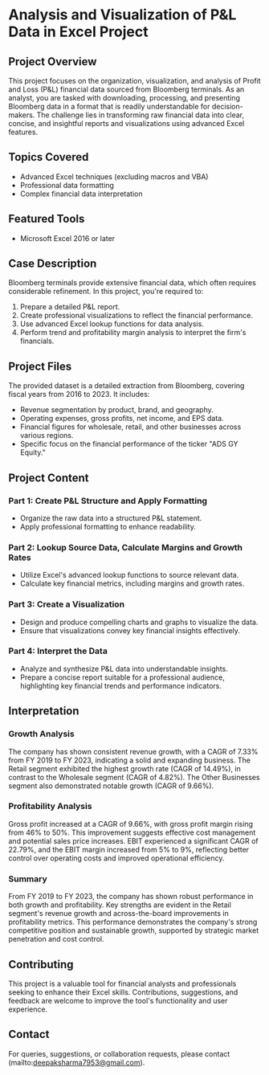 
# Analysis and Visualization of P&L Data in Excel Project

## Project Overview
This project focuses on the organization, visualization, and analysis of Profit and Loss (P&L) financial data sourced from Bloomberg terminals. As an analyst, you are tasked with downloading, processing, and presenting Bloomberg data in a format that is readily understandable for decision-makers. The challenge lies in transforming raw financial data into clear, concise, and insightful reports and visualizations using advanced Excel features.

## Topics Covered
- Advanced Excel techniques (excluding macros and VBA)
- Professional data formatting
- Complex financial data interpretation

## Featured Tools
- Microsoft Excel 2016 or later

## Case Description
Bloomberg terminals provide extensive financial data, which often requires considerable refinement. In this project, you're required to:
1. Prepare a detailed P&L report.
2. Create professional visualizations to reflect the financial performance.
3. Use advanced Excel lookup functions for data analysis.
4. Perform trend and profitability margin analysis to interpret the firm's financials.

## Project Files
The provided dataset is a detailed extraction from Bloomberg, covering fiscal years from 2016 to 2023. It includes:
- Revenue segmentation by product, brand, and geography.
- Operating expenses, gross profits, net income, and EPS data.
- Financial figures for wholesale, retail, and other businesses across various regions.
- Specific focus on the financial performance of the ticker "ADS GY Equity."

## Project Content
### Part 1: Create P&L Structure and Apply Formatting
  - Organize the raw data into a structured P&L statement.
  - Apply professional formatting to enhance readability.

### Part 2: Lookup Source Data, Calculate Margins and Growth Rates
  - Utilize Excel's advanced lookup functions to source relevant data.
  - Calculate key financial metrics, including margins and growth rates.

### Part 3: Create a Visualization
  - Design and produce compelling charts and graphs to visualize the data.
  - Ensure that visualizations convey key financial insights effectively.

### Part 4: Interpret the Data
  - Analyze and synthesize P&L data into understandable insights.
  - Prepare a concise report suitable for a professional audience, highlighting key financial trends and performance indicators.

## Interpretation
### Growth Analysis
The company has shown consistent revenue growth, with a CAGR of 7.33% from FY 2019 to FY 2023, indicating a solid and expanding business. The Retail segment exhibited the highest growth rate (CAGR of 14.49%), in contrast to the Wholesale segment (CAGR of 4.82%). The Other Businesses segment also demonstrated notable growth (CAGR of 9.66%).

### Profitability Analysis
Gross profit increased at a CAGR of 9.66%, with gross profit margin rising from 46% to 50%. This improvement suggests effective cost management and potential sales price increases. EBIT experienced a significant CAGR of 22.79%, and the EBIT margin increased from 5% to 9%, reflecting better control over operating costs and improved operational efficiency.

### Summary
From FY 2019 to FY 2023, the company has shown robust performance in both growth and profitability. Key strengths are evident in the Retail segment's revenue growth and across-the-board improvements in profitability metrics. This performance demonstrates the company's strong competitive position and sustainable growth, supported by strategic market penetration and cost control.

## Contributing
This project is a valuable tool for financial analysts and professionals seeking to enhance their Excel skills. Contributions, suggestions, and feedback are welcome to improve the tool's functionality and user experience.

## Contact
For queries, suggestions, or collaboration requests, please contact (mailto:deepaksharma7953@gmail.com).

